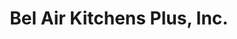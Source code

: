 ---
title: "Bel Air Kitchens Plus, Inc."
url: /forest-hill/bel-air-kitchens-plus-inc/
shop: Küchen
---